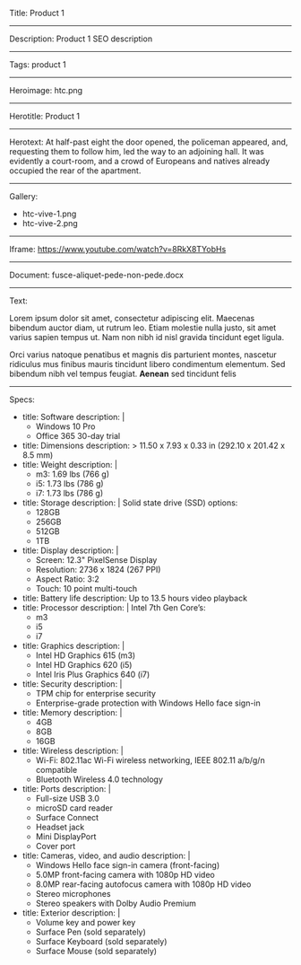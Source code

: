 Title: Product 1

----

Description: Product 1 SEO description

----

Tags: product 1

----

Heroimage: htc.png

----

Herotitle: Product 1

----

Herotext: At half-past eight the door opened, the policeman appeared, and, requesting them to follow him, led the way to an adjoining hall. It was evidently a court-room, and a crowd of Europeans and natives already occupied the rear of the apartment.

----

Gallery: 

- htc-vive-1.png
- htc-vive-2.png

----

Iframe: https://www.youtube.com/watch?v=8RkX8TYobHs

----

Document: fusce-aliquet-pede-non-pede.docx

----

Text: 

Lorem ipsum dolor sit amet, consectetur adipiscing elit. Maecenas bibendum auctor diam, ut rutrum leo. Etiam molestie nulla justo, sit amet varius sapien tempus ut. Nam non nibh id nisl gravida tincidunt eget ligula.

Orci varius natoque penatibus et magnis dis parturient montes, nascetur ridiculus mus finibus mauris tincidunt libero condimentum elementum. Sed bibendum nibh vel tempus feugiat. **Aenean** sed tincidunt felis

----

Specs: 

- 
  title: Software
  description: |
    - Windows 10 Pro
    - Office 365 30-day trial
- 
  title: Dimensions
  description: >
    11.50 x 7.93 x 0.33 in (292.10 x 201.42
    x 8.5 mm)
- 
  title: Weight
  description: |
    - m3: 1.69 lbs (766 g)
    - i5: 1.73 lbs (786 g)
    - i7: 1.73 lbs (786 g)
- 
  title: Storage
  description: |
    Solid state drive (SSD) options:
    - 128GB
    - 256GB
    - 512GB
    - 1TB
- 
  title: Display
  description: |
    - Screen: 12.3" PixelSense Display
    - Resolution: 2736 x 1824 (267 PPI)
    - Aspect Ratio: 3:2
    - Touch: 10 point multi-touch
- 
  title: Battery life
  description: Up to 13.5 hours video playback
- 
  title: Processor
  description: |
    Intel 7th Gen Core’s:
    - m3
    - i5
    - i7
- 
  title: Graphics
  description: |
    - Intel HD Graphics 615 (m3)
    - Intel HD Graphics 620 (i5)
    - Intel Iris Plus Graphics 640 (i7)
- 
  title: Security
  description: |
    - TPM chip for enterprise security
    - Enterprise-grade protection with Windows Hello face sign-in
- 
  title: Memory
  description: |
    - 4GB
    - 8GB
    - 16GB
- 
  title: Wireless
  description: |
    - Wi-Fi: 802.11ac Wi-Fi wireless networking, IEEE 802.11 a/b/g/n compatible
    - Bluetooth Wireless 4.0 technology
- 
  title: Ports
  description: |
    - Full-size USB 3.0
    - microSD card reader
    - Surface Connect
    - Headset jack
    - Mini DisplayPort
    - Cover port
- 
  title: Cameras, video, and audio
  description: |
    - Windows Hello face sign-in camera (front-facing)
    - 5.0MP front-facing camera with 1080p HD video
    - 8.0MP rear-facing autofocus camera with 1080p HD video
    - Stereo microphones
    - Stereo speakers with Dolby Audio Premium
- 
  title: Exterior
  description: |
    - Volume key and power key
    - Surface Pen (sold separately)
    - Surface Keyboard (sold separately)
    - Surface Mouse (sold separately)